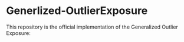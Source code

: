 # Generlized-OutlierExposure
This repository is the official implementation of the Generalized Outlier Exposure:
